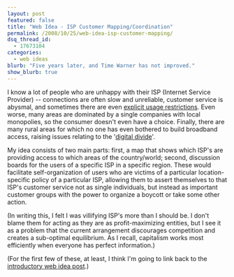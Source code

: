 ```yaml
---
layout: post
featured: false
title: "Web Idea - ISP Customer Mapping/Coordination"
permalink: /2008/10/25/web-idea-isp-customer-mapping/
dsq_thread_id:
  - 17673104
categories:
  - web ideas
blurb: "Five years later, and Time Warner has not improved."
show_blurb: true
---
```

I know a lot of people who are unhappy with their ISP (Internet Service Provider) -- connections are often slow and unreliable, customer service is abysmal, and sometimes there are even [explicit usage restrictions][1]. Even worse, many areas are dominated by a single companies with local monopolies, so the consumer doesn't even have a choice. Finally, there are many rural areas for which no one has even bothered to build broadband access, raising issues relating to the '[digital divide][2]'.

My idea consists of two main parts: first, a map that shows which ISP's are providing access to which areas of the country/world; second, discussion boards for the users of a specific ISP in a specific region. These would facilitate self-organization of users who are victims of a particular location-specific policy of a particular ISP, allowing them to assert themselves to that ISP's customer service not as single individuals, but instead as important customer groups with the power to organize a boycott or take some other action.

(In writing this, I felt I was villifying ISP's more than I should be. I don't blame them for acting as they are as profit-maximizing entities, but I see it as a problem that the current arrangement discourages competition and creates a sub-optimal equilibrium. As I recall, capitalism works most efficiently when everyone has perfect information.)

(For the first few of these, at least, I think I'm going to link back to the [introductory web idea post][3].)

 [1]: http://www.google.com/search?source=ig&hl=en&rlz=&q=comcast%20bittorrent
 [2]: http://en.wikipedia.org/wiki/Digital_divide
 [3]: /2008/10/25/web-idea-introduction/